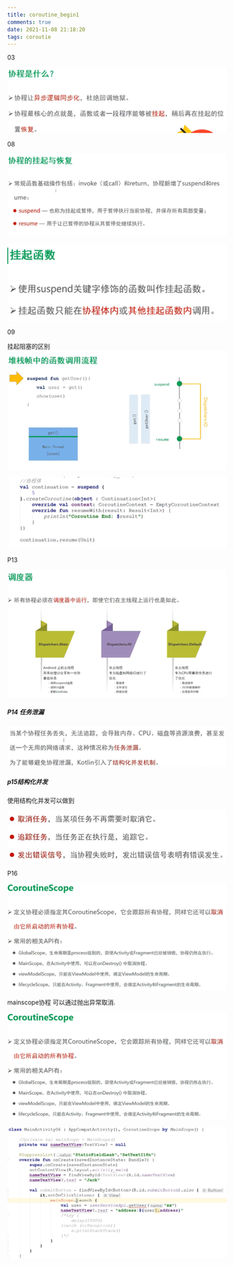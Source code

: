 ```yaml
---
title: coroutine_begin1
comments: true
date: 2021-11-08 21:18:20
tags: coroutie
---
```




03

![xieceng](coroutine-begin/2021-11-08_9_15_13.png)





08

![2021-11-08_9.20.36](coroutine-begin/2021-11-08_9.20.36.png)

![2021-11-08_9.20.36](coroutine-begin/2021-11-08_9.34.44.png)



09

挂起阻塞的区别![2021-12-13_9.23.31_](coroutine-begin/2021-12-13_9.23.31_.png)

![2021-12-13_9.41.35_](coroutine-begin/2021-12-13_9.53.43_.png)



P13

![2021-12-13_9.57.42_](coroutine-begin/2021-12-13_9.57.42_.png)

##### P14 任务泄漏

![20220727203824](coroutine-begin/20220727203824.jpg)



##### p15结构化并发

使用结构化并发可以做到

![20220727204523](coroutine-begin/20220727204523.jpg)



P16

![2021-12-13_9.59.02_](coroutine-begin/2021-12-13_10.09.47_.png)

mainscope协程 可以通过抛出异常取消.



![2021-12-13_10.09.47_](coroutine-begin/2021-12-13_10.09.47_.png)

![2021-12-13_10.18.50_](coroutine-begin/2021-12-13_10.18.50_.png)



